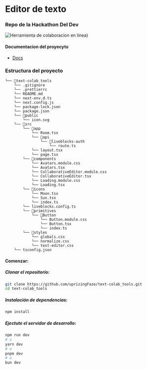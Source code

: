 # Editor de texto

### Repo de la Hackathon Del Dev

<img src="https://www.colabtools.online/text.png"  alt="Herramienta de colaboracion en linea)" />




#### Documentacion del proyecyto
- [Docs](https://docs.colabtools.online/)


### Estructura del proyecto

```
└── 📁text-colab_tools
    └── .gitignore
    └── .prettierrc
    └── README.md
    └── next-env.d.ts
    └── next.config.js
    └── package-lock.json
    └── package.json
    └── 📁public
        └── icon.svg
    └── 📁src
        └── 📁app
            └── Room.tsx
            └── 📁api
                └── 📁liveblocks-auth
                    └── route.ts
            └── layout.tsx
            └── page.tsx
        └── 📁components
            └── Avatars.module.css
            └── Avatars.tsx
            └── CollaborativeEditor.module.css
            └── CollaborativeEditor.tsx
            └── Loading.module.css
            └── Loading.tsx
        └── 📁icons
            └── Moon.tsx
            └── Sun.tsx
            └── index.ts
        └── liveblocks.config.ts
        └── 📁primitives
            └── 📁Button
                └── Button.module.css
                └── Button.tsx
                └── index.ts
        └── 📁styles
            └── globals.css
            └── normalize.css
            └── text-editor.css
    └── tsconfig.json
```

#### Comenzar:

#####  Clonar el repositorio:

```bash
git clone https://github.com/uprizingFaze/text-colab_tools.git
cd text-colab_tools
```

#####  Instalación de dependencias:


```bash
npm install
```

##### Ejectute el servidor de desarrollo:


```bash
npm run dev
# o
yarn dev
# o
pnpm dev
# o
bun dev
```
